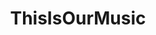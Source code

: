 ---
title: ThisIsOurMusic
crosslinks:
- WeAreTheMusicMakers
- Songwriters
- shareyourmusic
- hiphop
- gameDevClassifieds
- BeatMarket
- Bass
- MusicInTheMaking
- Serendipity
- hiphopheads
- titlegore
- classicalmusic
- synthpop
- mymusic
- GetMoreViewsYT
- chillmusic
---